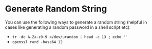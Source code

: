 # Generate Random String

You can use the following ways to generate a random string (helpful in cases like generating a random password in a shell script etc):

- `tr -dc A-Za-z0-9 </dev/urandom | head -c 13 ; echo ''`
- `openssl rand -base64 12`
